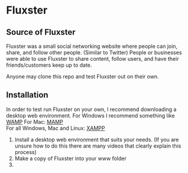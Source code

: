 # Fluxster
## Source of Fluxster

Fluxster was a small social networking website where people can join, share, and follow other people. (Similar to Twitter)
People or businesses were able to use Fluxster to share content, follow users, and have their friends/customers keep up to date.

Anyone may clone this repo and test Fluxster out on their own.

## Installation
In order to test run Fluxster on your own, I recommend downloading a desktop web environment.
For Windows I recommend something like [WAMP](http://www.wampserver.com/en/)
For Mac: [MAMP](https://www.mamp.info/en/)\
For all Windows, Mac and Linux: [XAMPP](https://www.apachefriends.org/index.html)

1. Install a desktop web environment that suits your needs. (If you are unsure how to do this there are many videos that clearly explain this process)
2. Make a copy of Fluxster into your www folder
3. 
